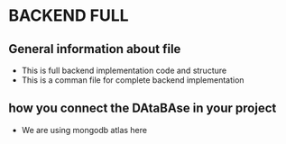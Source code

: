 # BACKEND FULL

## General information about file

- This is full backend implementation code and structure
- This is a comman file for complete backend implementation

## how you connect the DAtaBAse in your project

- We are using mongodb atlas here
